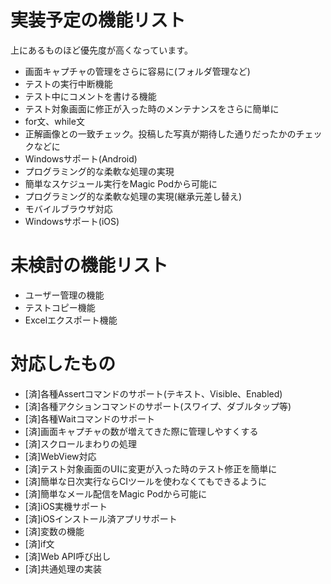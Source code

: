 # 実装予定の機能リスト

上にあるものほど優先度が高くなっています。

- 画面キャプチャの管理をさらに容易に(フォルダ管理など)
- テストの実行中断機能
- テスト中にコメントを書ける機能
- テスト対象画面に修正が入った時のメンテナンスをさらに簡単に
- for文、while文
- 正解画像との一致チェック。投稿した写真が期待した通りだったかのチェックなどに
- Windowsサポート(Android)
- プログラミング的な柔軟な処理の実現
- 簡単なスケジュール実行をMagic Podから可能に
- プログラミング的な柔軟な処理の実現(継承元差し替え)
- モバイルブラウザ対応
- Windowsサポート(iOS)

# 未検討の機能リスト

- ユーザー管理の機能
- テストコピー機能
- Excelエクスポート機能

# 対応したもの

- [済]各種Assertコマンドのサポート(テキスト、Visible、Enabled)
- [済]各種アクションコマンドのサポート(スワイプ、ダブルタップ等)
- [済]各種Waitコマンドのサポート
- [済]画面キャプチャの数が増えてきた際に管理しやすくする
- [済]スクロールまわりの処理
- [済]WebView対応
- [済]テスト対象画面のUIに変更が入った時のテスト修正を簡単に
- [済]簡単な日次実行ならCIツールを使わなくてもできるように
- [済]簡単なメール配信をMagic Podから可能に
- [済]iOS実機サポート
- [済]iOSインストール済アプリサポート
- [済]変数の機能
- [済]if文
- [済]Web API呼び出し
- [済]共通処理の実装
